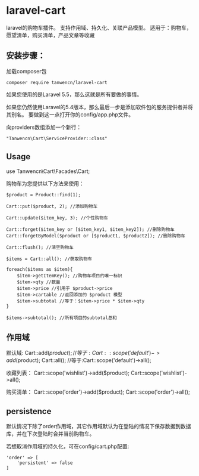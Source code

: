 # laravel-cart
laravel的购物车插件。
支持作用域、持久化、关联产品模型。 
适用于：购物车，愿望清单，购买清单，产品文章等收藏

## 安装步骤：

加载composer包

    composer require tanwencn/laravel-cart
 
 如果您使用的是Laravel 5.5，那么这就是所有要做的事情。
 
 如果您仍然使用Laravel的5.4版本，那么最后一步是添加软件包的服务提供者并将其别名。 要做到这一点打开你的config/app.php文件。
 
 向providers数组添加一个新行：
 
    "Tanwencn\Cart\ServiceProvider::class"
     
## Usage
use Tanwencn\Cart\Facades\Cart;

购物车为您提供以下方法来使用：
        
    $product = Product::find(1);
    
    Cart::put($product, 2); //添加购物车
    
    Cart::update($item_key, 3); //个性购物车
    
    Cart::forget($item_key or [$item_key1, $item_key2]); //删除购物车
    Cart::forgetByModel($product or [$product1, $product2]); //删除购物车
    
    Cart::flush(); //清空购物车
          
    $items = Cart::all(); //获取购物车
    
    foreach($items as $item){
        $item->getItemKey(); //购物车项目的唯一标识
        $item->qty //数量
        $item->price //引用于 $product->price
        $item->cartable //返回添加的 $product 模型
        $item->subtotal //等于：$item->price * $item->qty
    }
    
    $items->subtotal(); //所有项目的subtotal总和

    
## 作用域
    
默认域:
    Cart::add($product); //等于:Cart::scope('default')->add($product);
    Cart::all(); //等于:Cart::scope('default')->all();
    
收藏列表：
    Cart::scope('wishlist')->add($product);
    Cart::scope('wishlist')->all();
    
购买清单：
    Cart::scope('order')->add($product);
    Cart::scope('order')->all();

## persistence

默认情况下除了order作用域，其它作用域默认为在登陆的情况下保存数据到数据库，并在下次登陆时合并当前购物车。

若想取消作用域的持久化，可在config/cart.php配置:
        
    'order' => [
        'persistent' => false
    ]
    

    